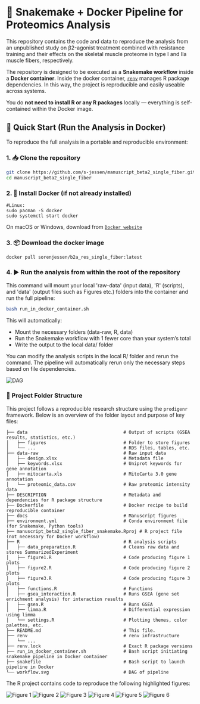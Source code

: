 # 🐳 Snakemake + Docker Pipeline for Proteomics Analysis

This repository contains the code and data to reproduce the analysis from an unpublished study on β2-agonist treatment combined with resistance training and their effects on the skeletal muscle proteome in
type I and IIa muscle fibers, respectively.

The repository is designed to be executed as a **Snakemake workflow** inside a **Docker container**. Inside the docker container, [`renv`](https://rstudio.github.io/renv/) manages R package dependencies. In this way, the project is reproducible and easily useable across systems. 

You do **not need to install R or any R packages** locally — everything is self-contained within the Docker image.

## 🚀 Quick Start (Run the Analysis in Docker)

To reproduce the full analysis in a portable and reproducible environment:

### 1. 📥 Clone the repository
```bash
git clone https://github.com/s-jessen/manuscript_beta2_single_fiber.git
cd manuscript_beta2_single_fiber
```

### 2. 🐳 Install Docker (if not already installed)
```
#Linux:
sudo pacman -S docker
sudo systemctl start docker
```
On macOS or Windows, download from [`Docker website`](https://www.docker.com/products/docker-desktop/)

### 3. 📦 Download the docker image
```
docker pull sorenjessen/b2a_res_single_fiber:latest
```

### 4. ▶️ Run the analysis from within the root of the repository

This command will mount your local 'raw-data' (input data), 'R' (scripts), and 'data' (output files such as Figures etc.) folders into the container and run the full pipeline:
```bash
bash run_in_docker_container.sh
```

This will automatically:

- Mount the necessary folders (data-raw, R, data)
- Run the Snakemake workflow with 1 fewer core than your system’s total
- Write the output to the local data/ folder

You can modify the analysis scripts in the local R/ folder and rerun the command. The pipeline will automatically rerun only the necessary steps based on file dependencies.

![DAG](workflow.svg)

### 📁 Project Folder Structure

This project follows a reproducible research structure using the `prodigenr` framework. Below is an overview of the folder layout and purpose of key files:

```
├── data                                    # Output of scripts (GSEA results, statistics, etc.)
│   ├── figures                             # Folder to store figures
│   └── ...                                 # RDS files, tables, etc.
├── data-raw                                # Raw input data
│   ├── design.xlsx                         # Metadata file
│   ├── keywords.xlsx                       # Uniprot keywords for gene annotation
│   ├── mitocarta.xls                       # MitoCarta 3.0 gene annotation
│   └── proteomic_data.csv                  # Raw proteomic intensity data
├── DESCRIPTION                             # Metadata and dependencies for R package structure
├── Dockerfile                              # Docker recipe to build reproducible container
├── docs                                    # Manuscript figures
├── environment.yml                         # Conda environment file (for Snakemake, Python tools)
├── manuscript_beta2_single_fiber_snakemake.Rproj # R project file (not necessary for Docker workflow)
├── R                                       # R analysis scripts
│   ├── data_preparation.R                  # Cleans raw data and stores SummarizedExperiment
│   ├── figure1.R                           # Code producing figure 1 plots
│   ├── figure2.R                           # Code producing figure 2 plots
│   ├── figure3.R                           # Code producing figure 3 plots
│   ├── functions.R                         # Functions
│   ├── gsea_interaction.R                  # Runs GSEA (gene set enrichment analysis) for interaction results
│   ├── gsea.R                              # Runs GSEA 
│   ├── limma.R                             # Differential expression using limma
│   └── settings.R                          # Plotting themes, color palettes, etc.
├── README.md                               # This file.
├── renv                                    # renv infrastructure
│   └── ...
├── renv.lock                               # Exact R package versions
├── run_in_docker_container.sh              # Bash script initiating snakemake pipeline in Docker container
├── snakefile                               # Bash script to launch pipeline in Docker
└── workflow.svg                            # DAG of pipeline
```

The R project contains code to reproduce the following highlighted figures:

![Figure 1](docs/Figure1.png)
![Figure 2](docs/Figure2.png)
![Figure 3](docs/Figure3.png)
![Figure 4](docs/Figure4.png)
![Figure 5](docs/Figure5.png)
![Figure 6](docs/Figure6.png)
